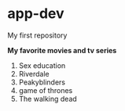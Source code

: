 # app-dev
My first repository

**My favorite movies and tv series**
1. Sex education
2. Riverdale
3. Peakyblinders
4. game of thrones
5. The walking dead
